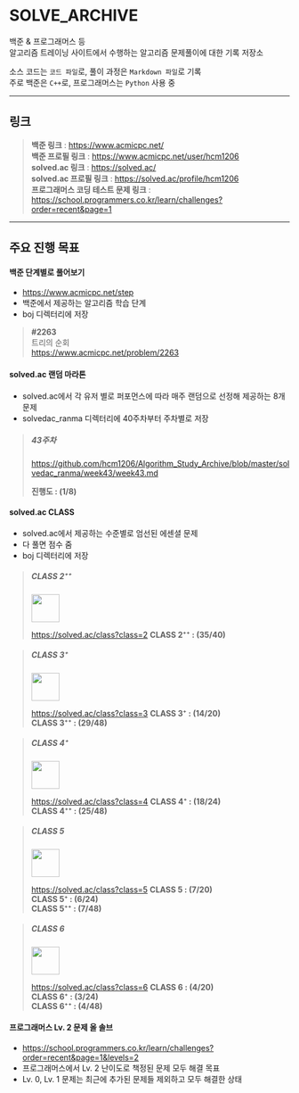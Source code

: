 # SOLVE_ARCHIVE
백준 & 프로그래머스 등  
알고리즘 트레이닝 사이트에서 수행하는 알고리즘 문제풀이에 대한 기록 저장소  
  
소스 코드는 `코드 파일`로, 풀이 과정은 `Markdown 파일`로 기록  
주로 백준은 `C++`로, 프로그래머스는 `Python` 사용 중  

<hr>

## 링크

> **백준 링크** : https://www.acmicpc.net/  
> **백준 프로필 링크** : https://www.acmicpc.net/user/hcm1206    
> **solved\.ac 링크** : https://solved.ac/  
> **solved\.ac 프로필 링크** : https://solved.ac/profile/hcm1206  
> **프로그래머스 코딩 테스트 문제 링크** : https://school.programmers.co.kr/learn/challenges?order=recent&page=1  

<hr>

## 주요 진행 목표

#### 백준 단계별로 풀어보기
- https://www.acmicpc.net/step
- 백준에서 제공하는 알고리즘 학습 단계
- boj 디렉터리에 저장


> **#2263**  
> 트리의 순회  
> https://www.acmicpc.net/problem/2263   


#### solved\.ac 랜덤 마라톤
- solved\.ac에서 각 유저 별로 퍼포먼스에 따라 매주 랜덤으로 선정해 제공하는 8개 문제
- solvedac_ranma 디렉터리에 40주차부터 주차별로 저장

> ##### 43주차
> https://github.com/hcm1206/Algorithm_Study_Archive/blob/master/solvedac_ranma/week43/week43.md  
> 
> **진행도 : (1/8)**

#### solved\.ac CLASS
- solved\.ac에서 제공하는 수준별로 엄선된 에센셜 문제
- 다 풀면 점수 줌
- boj 디렉터리에 저장

> ##### CLASS 2⁺⁺
> <img src='https://static.solved.ac/class/c2.svg' width='50'>  
> 
> https://solved.ac/class?class=2
> **CLASS 2⁺⁺ : (35/40)**  

> ##### CLASS 3⁺
> <img src='https://static.solved.ac/class/c3.svg' width='50'>  
> 
> https://solved.ac/class?class=3
> **CLASS 3⁺ : (14/20)**  
> **CLASS 3⁺⁺ : (29/48)**  

> ##### CLASS 4⁺
> <img src='https://static.solved.ac/class/c4.svg' width='50'>  
> 
> https://solved.ac/class?class=4
> **CLASS 4⁺ : (18/24)**  
> **CLASS 4⁺⁺ : (25/48)**  

> ##### CLASS 5
> <img src='https://static.solved.ac/class/c5.svg' width='50'>  
> 
> https://solved.ac/class?class=5
> **CLASS 5 : (7/20)**  
> **CLASS 5⁺ : (6/24)**  
> **CLASS 5⁺⁺ : (7/48)**  

> ##### CLASS 6
> <img src='https://static.solved.ac/class/c6.svg' width='50'>  
> 
> https://solved.ac/class?class=6
> **CLASS 6 : (4/20)**  
> **CLASS 6⁺ : (3/24)**  
> **CLASS 6⁺⁺ : (4/48)**  

#### 프로그래머스 Lv. 2 문제 올 솔브
- https://school.programmers.co.kr/learn/challenges?order=recent&page=1&levels=2
- 프로그래머스에서 Lv. 2 난이도로 책정된 문제 모두 해결 목표
- Lv. 0, Lv. 1 문제는 최근에 추가된 문제들 제외하고 모두 해결한 상태
